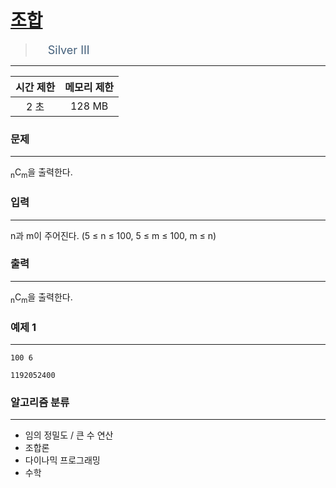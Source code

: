 # [조합](https://www.acmicpc.net/problem/2407)

> <img src="https://d2gd6pc034wcta.cloudfront.net/tier/8.svg" width="16" heigth="21" style = "vertical-align: middle;"/>&nbsp;<span style="font-size: 18px; color: #435f7a;">Silver III</span>

***

<div align="center">

|시간 제한|메모리 제한|
|:---:|:---:|
|2 초 |128 MB|

</div>

### 문제

***

<sub>n</sub>C<sub>m</sub>을 출력한다.

### 입력

***

n과 m이 주어진다. (5 ≤ n ≤ 100, 5 ≤ m ≤ 100, m ≤ n)

### 출력

***

<sub>n</sub>C<sub>m</sub>을 출력한다.

### 예제 1

***

```
100 6
```

```
1192052400
```

### 알고리즘 분류

***

* 임의 정밀도 / 큰 수 연산
* 조합론
* 다이나믹 프로그래밍
* 수학

